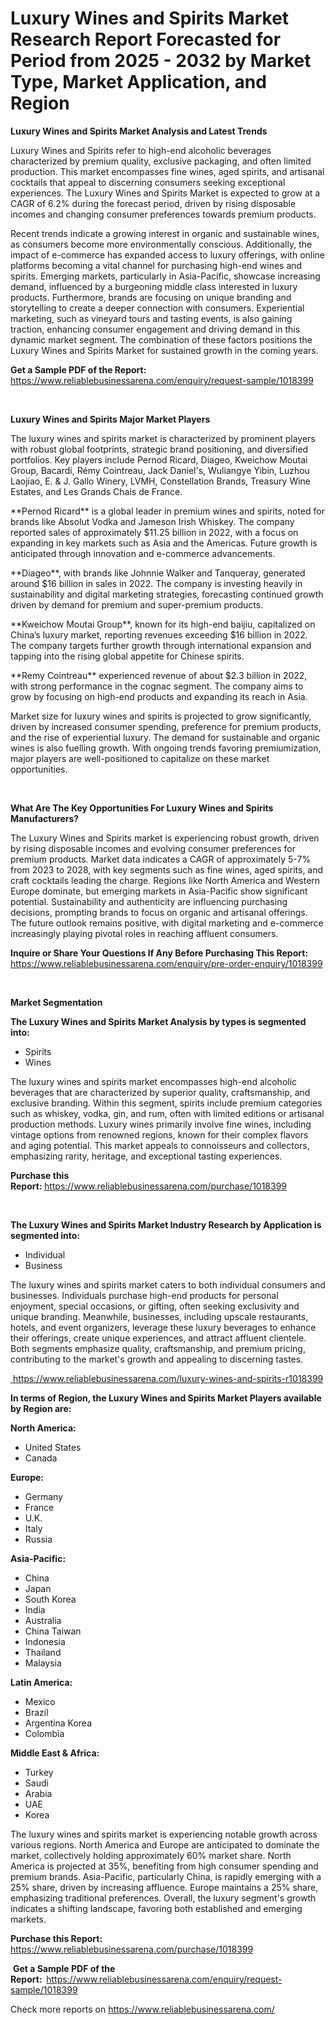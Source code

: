 <p><h1>Luxury Wines and Spirits Market Research Report Forecasted for Period from 2025 -  2032 by Market Type, Market Application, and Region</h1></p><p><strong>Luxury Wines and Spirits Market Analysis and Latest Trends</strong></p>
<p><p>Luxury Wines and Spirits refer to high-end alcoholic beverages characterized by premium quality, exclusive packaging, and often limited production. This market encompasses fine wines, aged spirits, and artisanal cocktails that appeal to discerning consumers seeking exceptional experiences. The Luxury Wines and Spirits Market is expected to grow at a CAGR of 6.2% during the forecast period, driven by rising disposable incomes and changing consumer preferences towards premium products. </p><p>Recent trends indicate a growing interest in organic and sustainable wines, as consumers become more environmentally conscious. Additionally, the impact of e-commerce has expanded access to luxury offerings, with online platforms becoming a vital channel for purchasing high-end wines and spirits. Emerging markets, particularly in Asia-Pacific, showcase increasing demand, influenced by a burgeoning middle class interested in luxury products. Furthermore, brands are focusing on unique branding and storytelling to create a deeper connection with consumers. Experiential marketing, such as vineyard tours and tasting events, is also gaining traction, enhancing consumer engagement and driving demand in this dynamic market segment. The combination of these factors positions the Luxury Wines and Spirits Market for sustained growth in the coming years.</p></p>
<p><strong>Get a Sample PDF of the Report:&nbsp;</strong> <a href="https://www.reliablebusinessarena.com/enquiry/request-sample/1018399?utm_campaign=2294&utm_medium=2&utm_source=Github&utm_content=ia&utm_term=28022025&utm_id=luxury-wines-and-spirits">https://www.reliablebusinessarena.com/enquiry/request-sample/1018399</a></p>
<p>&nbsp;</p>
<p><strong>Luxury Wines and Spirits Major Market Players</strong></p>
<p><p>The luxury wines and spirits market is characterized by prominent players with robust global footprints, strategic brand positioning, and diversified portfolios. Key players include Pernod Ricard, Diageo, Kweichow Moutai Group, Bacardi, Rémy Cointreau, Jack Daniel's, Wuliangye Yibin, Luzhou Laojiao, E. & J. Gallo Winery, LVMH, Constellation Brands, Treasury Wine Estates, and Les Grands Chais de France.</p><p>**Pernod Ricard** is a global leader in premium wines and spirits, noted for brands like Absolut Vodka and Jameson Irish Whiskey. The company reported sales of approximately $11.25 billion in 2022, with a focus on expanding in key markets such as Asia and the Americas. Future growth is anticipated through innovation and e-commerce advancements.</p><p>**Diageo**, with brands like Johnnie Walker and Tanqueray, generated around $16 billion in sales in 2022. The company is investing heavily in sustainability and digital marketing strategies, forecasting continued growth driven by demand for premium and super-premium products.</p><p>**Kweichow Moutai Group**, known for its high-end baijiu, capitalized on China’s luxury market, reporting revenues exceeding $16 billion in 2022. The company targets further growth through international expansion and tapping into the rising global appetite for Chinese spirits.</p><p>**Remy Cointreau** experienced revenue of about $2.3 billion in 2022, with strong performance in the cognac segment. The company aims to grow by focusing on high-end products and expanding its reach in Asia.</p><p>Market size for luxury wines and spirits is projected to grow significantly, driven by increased consumer spending, preference for premium products, and the rise of experiential luxury. The demand for sustainable and organic wines is also fuelling growth. With ongoing trends favoring premiumization, major players are well-positioned to capitalize on these market opportunities.</p></p>
<p>&nbsp;</p>
<p><strong>What Are The Key Opportunities For Luxury Wines and Spirits Manufacturers?</strong></p>
<p><p>The Luxury Wines and Spirits market is experiencing robust growth, driven by rising disposable incomes and evolving consumer preferences for premium products. Market data indicates a CAGR of approximately 5-7% from 2023 to 2028, with key segments such as fine wines, aged spirits, and craft cocktails leading the charge. Regions like North America and Western Europe dominate, but emerging markets in Asia-Pacific show significant potential. Sustainability and authenticity are influencing purchasing decisions, prompting brands to focus on organic and artisanal offerings. The future outlook remains positive, with digital marketing and e-commerce increasingly playing pivotal roles in reaching affluent consumers.</p></p>
<p><strong>Inquire or Share Your Questions If Any Before Purchasing This Report:</strong> <a href="https://www.reliablebusinessarena.com/enquiry/pre-order-enquiry/1018399?utm_campaign=2294&utm_medium=2&utm_source=Github&utm_content=ia&utm_term=28022025&utm_id=luxury-wines-and-spirits">https://www.reliablebusinessarena.com/enquiry/pre-order-enquiry/1018399</a></p>
<p>&nbsp;</p>
<p><strong>Market Segmentation</strong></p>
<p><strong>The Luxury Wines and Spirits Market Analysis by types is segmented into:</strong></p>
<p><ul><li>Spirits</li><li>Wines</li></ul></p>
<p><p>The luxury wines and spirits market encompasses high-end alcoholic beverages that are characterized by superior quality, craftsmanship, and exclusive branding. Within this segment, spirits include premium categories such as whiskey, vodka, gin, and rum, often with limited editions or artisanal production methods. Luxury wines primarily involve fine wines, including vintage options from renowned regions, known for their complex flavors and aging potential. This market appeals to connoisseurs and collectors, emphasizing rarity, heritage, and exceptional tasting experiences.</p></p>
<p><strong>Purchase this Report:&nbsp;</strong><a href="https://www.reliablebusinessarena.com/purchase/1018399?utm_campaign=2294&utm_medium=2&utm_source=Github&utm_content=ia&utm_term=28022025&utm_id=luxury-wines-and-spirits">https://www.reliablebusinessarena.com/purchase/1018399</a></p>
<p>&nbsp;</p>
<p><strong>The Luxury Wines and Spirits Market Industry Research by Application is segmented into:</strong></p>
<p><ul><li>Individual</li><li>Business</li></ul></p>
<p><p>The luxury wines and spirits market caters to both individual consumers and businesses. Individuals purchase high-end products for personal enjoyment, special occasions, or gifting, often seeking exclusivity and unique branding. Meanwhile, businesses, including upscale restaurants, hotels, and event organizers, leverage these luxury beverages to enhance their offerings, create unique experiences, and attract affluent clientele. Both segments emphasize quality, craftsmanship, and premium pricing, contributing to the market's growth and appealing to discerning tastes.</p></p>
<p><a href="https://www.reliablebusinessarena.com/luxury-wines-and-spirits-r1018399?utm_campaign=2294&utm_medium=2&utm_source=Github&utm_content=ia&utm_term=28022025&utm_id=luxury-wines-and-spirits">&nbsp;https://www.reliablebusinessarena.com/luxury-wines-and-spirits-r1018399</a></p>
<p><strong>In terms of Region, the Luxury Wines and Spirits Market Players available by Region are:</strong></p>
<p>
    <p> <strong> North America: </strong>
        <ul>
            <li>United States</li>
            <li>Canada</li>
        </ul>
        </p> 
    <p> <strong> Europe: </strong>
        <ul>
            <li>Germany</li>
            <li>France</li>
            <li>U.K.</li>
            <li>Italy</li>
            <li>Russia</li>
        </ul>
        </p> 
    <p> <strong> Asia-Pacific: </strong>
        <ul>
            <li>China</li>
            <li>Japan</li>
            <li>South Korea</li>
            <li>India</li>
            <li>Australia</li>
            <li>China Taiwan</li>
            <li>Indonesia</li>
            <li>Thailand</li>
            <li>Malaysia</li>
        </ul>
        </p> 
    <p> <strong> Latin America: </strong>
        <ul>
            <li>Mexico</li>
            <li>Brazil</li>
            <li>Argentina Korea</li>
            <li>Colombia</li>
        </ul>
        </p> 
    <p> <strong> Middle East & Africa: </strong>
        <ul>
            <li>Turkey</li>
            <li>Saudi</li>
            <li>Arabia</li>
            <li>UAE</li>
            <li>Korea</li>
        </ul>
    </p>
    </p>
<p><p>The luxury wines and spirits market is experiencing notable growth across various regions. North America and Europe are anticipated to dominate the market, collectively holding approximately 60% market share. North America is projected at 35%, benefiting from high consumer spending and premium brands. Asia-Pacific, particularly China, is rapidly emerging with a 25% share, driven by increasing affluence. Europe maintains a 25% share, emphasizing traditional preferences. Overall, the luxury segment's growth indicates a shifting landscape, favoring both established and emerging markets.</p></p>
<p><strong>Purchase this Report: </strong><a href="https://www.reliablebusinessarena.com/purchase/1018399?utm_campaign=2294&utm_medium=2&utm_source=Github&utm_content=ia&utm_term=28022025&utm_id=luxury-wines-and-spirits">https://www.reliablebusinessarena.com/purchase/1018399</a></p>
<p>&nbsp;<strong>Get a Sample PDF of the Report:&nbsp;&nbsp;</strong><a href="https://www.reliablebusinessarena.com/enquiry/request-sample/1018399?utm_campaign=2294&utm_medium=2&utm_source=Github&utm_content=ia&utm_term=28022025&utm_id=luxury-wines-and-spirits">https://www.reliablebusinessarena.com/enquiry/request-sample/1018399</a></p>
<p><strong></strong></p>
<p>Check more reports on <a href="https://www.reliablebusinessarena.com/?utm_campaign=2294&utm_medium=2&utm_source=Github&utm_content=ia&utm_term=28022025&utm_id=luxury-wines-and-spirits">https://www.reliablebusinessarena.com/</a></p>